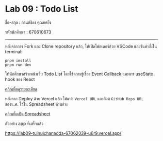 # Lab 09 : Todo List

ชื่อ-สกุล : กานต์ธิดา คุณยศยิ่ง

รหัสนักศึกษา : 670610673

---

หลังจากการ Fork และ Clone repository แล้ว, ให้เปิดโฟลเดอร์ด้วย VSCode และรันคำสั่งใน terminal:

```
pnpm install
pnpm run dev

```

ให้นักศึกษาสร้างหน้าเว็บ Todo List โดยใช้ความรู้เรื่อง Event Callback และการ useState hook ของ React

[คลิกเพื่อดูรายละเอียด](https://o365cmu-my.sharepoint.com/:b:/g/personal/dome_potikanond_cmu_ac_th/EbLEeHwNu65Og7ghqBk6bvMBcLu1x9EnLRqWrg-05Wz3ow?e=byQkFT)

หลังจาก Deploy ด้วย Vercel แล้ว ให้แปะ `Vercel URL` และลิงค์ `GitHub Repo URL` ของน.ศ. ไว้ใน Spreadsheet ด้านล่าง

[คลิกเพื่อเปิด Spreadsheet](https://o365cmu-my.sharepoint.com/:x:/g/personal/dome_potikanond_cmu_ac_th/ETFvzKA2h2lKk-3ktumEanUBRtX4sAvNHk-ssok3MFwYOg)

ตัวอย่าง app ที่เสร็จแล้ว

https://lab09-tuinuichanadda-67062039-u6r9.vercel.app/
